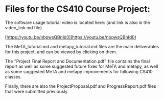 # Files for the CS410 Course Project:

The software usage tutorial video is located here: (and link is also in the video_link.md file)

[https://youtu.be/nbpwsQBnId0](https://youtu.be/nbpwsQBnId0)

The MeTA_tutorial.md and metapy_tutorial.md files are the main deliverables for this project, and can be viewed by clicking on them.

The "Project Final Report and Documentation.pdf" file contains the final report as well as some suggested future fixes for MeTA and metapy, as well as some suggested MeTA and metapy improvements for following CS410 classes.

Finally, there are also the ProjectProposal.pdf and ProgressReport.pdf files that were submitted previously.

